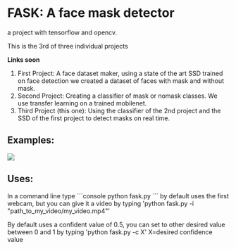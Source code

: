 # FASK: A face mask detector
a project with tensorflow and opencv. 

This is the 3rd of three individual projects

**Links soon**
1) First Project: A face dataset maker, using a state of the art SSD trained on face detection we created a dataset of faces with mask and without mask.
2) Second Project: Creating a classifier of mask or nomask classes. We use transfer learning on a trained mobilenet.
3) Third Project (this one): Using the classifier of the 2nd project and the SSD of the first project to detect masks on real time.

## Examples:
![](https://raw.githubusercontent.com/martincontrerasu/mask-detector/master/examples/03.gif)

## Uses:
In a command line type 
´´´console
python fask.py
´´´
by default uses the first webcam, but you can give it a video by typing  'python fask.py -i "path_to_my_video/my_video.mp4"'

By default uses a confident value of 0.5, you can set to other desired value between 0 and 1 by typing 'python fask.py -c X' 
                                                                                                X=desired confidence value

